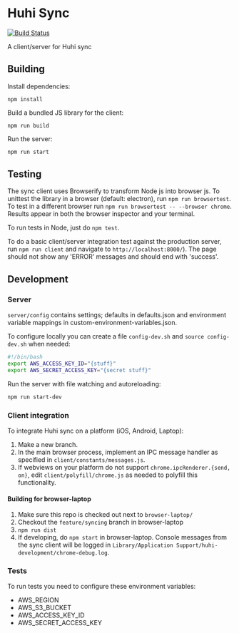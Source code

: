 # Huhi Sync

[![Build
Status](https://travis-ci.org/huhi/sync.svg?branch=master)](https://travis-ci.org/huhi/sync)

A client/server for Huhi sync

## Building

Install dependencies:

```
npm install
```

Build a bundled JS library for the client:

```
npm run build
```

Run the server:

```sh
npm run start
```

## Testing

The sync client uses Browserify to transform Node js into browser js. To unittest
the library in a browser (default: electron), run `npm run browsertest`.
To test in a different browser run `npm run browsertest -- --browser chrome`.
Results appear in both the browser inspector and your terminal.

To run tests in Node, just do `npm test`.

To do a basic client/server integration test against the production server, run
`npm run client` and navigate to `http://localhost:8000/`). The page
should not show any 'ERROR' messages and should end with 'success'.

## Development

### Server

`server/config` contains settings; defaults in defaults.json and environment variable mappings in custom-environment-variables.json.

To configure locally you can create a file `config-dev.sh` and `source config-dev.sh` when needed:

```sh
#!/bin/bash
export AWS_ACCESS_KEY_ID="{stuff}"
export AWS_SECRET_ACCESS_KEY="{secret stuff}"
```

Run the server with file watching and autoreloading:
```sh
npm run start-dev
```

### Client integration

To integrate Huhi sync on a platform (iOS, Android, Laptop):

1. Make a new branch.
2. In the main browser process, implement an IPC message handler as specified
   in `client/constants/messages.js`.
3. If webviews on your platform do not support `chrome.ipcRenderer.{send, on}`,
   edit `client/polyfill/chrome.js` as needed to polyfill this functionality.

#### Building for browser-laptop

1. Make sure this repo is checked out next to `browser-laptop/`
2. Checkout the `feature/syncing` branch in browser-laptop
3. `npm run dist`
4. If developing, do `npm start` in browser-laptop. Console messages from the
   sync client will be logged in `Library/Application
   Support/huhi-development/chrome-debug.log`.

### Tests

To run tests you need to configure these environment variables:

- AWS_REGION
- AWS_S3_BUCKET
- AWS_ACCESS_KEY_ID
- AWS_SECRET_ACCESS_KEY
